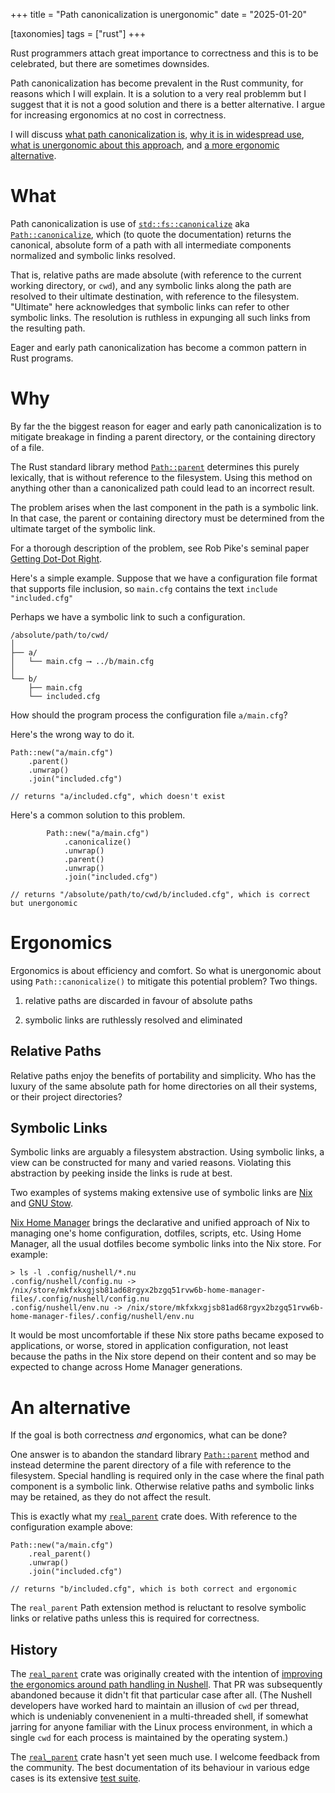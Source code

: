 +++
title = "Path canonicalization is unergonomic"
date = "2025-01-20"

[taxonomies]
tags = ["rust"]
+++

Rust programmers attach great importance to correctness and this is to be celebrated, but there are sometimes downsides.

Path canonicalization has become prevalent in the Rust community, for reasons which I will explain.  It is a solution to a very real problemm but I  suggest that it is not a good solution and there is a better alternative.  I argue for increasing ergonomics at no cost in correctness.

I will discuss [what path canonicalization is](#what), [why it is in widespread use](#why), [what is unergonomic about this approach](#ergonomics), and [a more ergonomic alternative](#an-alternative).

# What

Path canonicalization is use of [`std::fs::canonicalize`](https://doc.rust-lang.org/std/fs/fn.canonicalize.html) aka [`Path::canonicalize`](https://doc.rust-lang.org/std/path/struct.Path.html#method.canonicalize), which (to quote the documentation) returns the canonical, absolute form of a path with all intermediate components normalized and symbolic links resolved.

That is, relative paths are made absolute (with reference to the current working directory, or `cwd`), and any symbolic links along the path are resolved to their ultimate destination, with reference to the filesystem.  "Ultimate" here acknowledges that symbolic links can refer to other symbolic links.  The resolution is ruthless in expunging all such links from the resulting path.

Eager and early path canonicalization has become a common pattern in Rust programs.

# Why

By far the the biggest reason for eager and early path canonicalization is to mitigate breakage in finding a parent directory, or the containing directory of a file.

The Rust standard library method [`Path::parent`](https://doc.rust-lang.org/std/path/struct.Path.html#method.parent) determines this purely lexically, that is without reference to the filesystem.  Using this method on anything other than a canonicalized path could lead to an incorrect result.

The problem arises when the last component in the path is a symbolic link. In that case, the parent or containing directory must be determined from the ultimate target of the symbolic link.

For a thorough description of the problem, see Rob Pike's seminal paper [Getting Dot-Dot Right](https://9p.io/sys/doc/lexnames.html).

Here's a simple example. Suppose that we have a configuration file format that supports file inclusion, so `main.cfg` contains the text `include "included.cfg"`

Perhaps we have a symbolic link to such a configuration.

```
/absolute/path/to/cwd/
│
├── a/
│   └── main.cfg ⟶ ../b/main.cfg
│
└── b/
    ├── main.cfg
    └── included.cfg
```

How should the program process the configuration file `a/main.cfg`?

Here's the wrong way to do it.

```
Path::new("a/main.cfg")
    .parent()
    .unwrap()
    .join("included.cfg")

// returns "a/included.cfg", which doesn't exist
```

Here's a common solution to this problem.

```
        Path::new("a/main.cfg")
            .canonicalize()
            .unwrap()
            .parent()
            .unwrap()
            .join("included.cfg")

// returns "/absolute/path/to/cwd/b/included.cfg", which is correct but unergonomic
```

# Ergonomics

Ergonomics is about efficiency and comfort.  So what is unergonomic about using `Path::canonicalize()` to mitigate this potential problem?  Two things.

1. relative paths are discarded in favour of absolute paths

2. symbolic links are ruthlessly resolved and eliminated

## Relative Paths

Relative paths enjoy the benefits of portability and simplicity.  Who has the luxury of the same absolute path for home directories on all their systems, or their project directories?

## Symbolic Links

Symbolic links are arguably a filesystem abstraction.  Using symbolic links, a view can be constructed for many and varied reasons.  Violating this abstraction by peeking inside the links is rude at best.

Two examples of systems making extensive use of symbolic links are [Nix](https://nixos.org/) and [GNU Stow](https://www.gnu.org/software/stow/).

[Nix Home Manager](https://nix-community.github.io/home-manager/) brings the declarative and unified approach of Nix to managing one's home configuration, dotfiles, scripts, etc. Using Home Manager, all the usual dotfiles become symbolic links into the Nix store.  For example:

```
> ls -l .config/nushell/*.nu
.config/nushell/config.nu -> /nix/store/mkfxkxgjsb81ad68rgyx2bzgq51rvw6b-home-manager-files/.config/nushell/config.nu
.config/nushell/env.nu -> /nix/store/mkfxkxgjsb81ad68rgyx2bzgq51rvw6b-home-manager-files/.config/nushell/env.nu
```

It would be most uncomfortable if these Nix store paths became exposed to applications, or worse, stored in application configuration, not least because the paths in the Nix store depend on their content and so may be expected to change across Home Manager generations.

# An alternative

If the goal is both correctness _and_ ergonomics, what can be done?

One answer is to abandon the standard library [`Path::parent`](https://doc.rust-lang.org/std/path/struct.Path.html#method.parent) method and instead determine the parent directory of a file with reference to the filesystem.  Special handling is required only in the case where the final path component is a symbolic link.  Otherwise relative paths and symbolic links may be retained, as they do not affect the result.

This is exactly what my [`real_parent`](https://docs.rs/real_parent/) crate does.  With reference to the configuration example above:

```
Path::new("a/main.cfg")
    .real_parent()
    .unwrap()
    .join("included.cfg")

// returns "b/included.cfg", which is both correct and ergonomic
```

The `real_parent` Path extension method is reluctant to resolve symbolic links or relative paths unless this is required for correctness.


## History

The [`real_parent`](https://docs.rs/real_parent/) crate was originally created with the intention of [improving the ergonomics around path handling in Nushell](https://github.com/nushell/nushell/pull/13243). That PR was subsequently abandoned because it didn't fit that particular case after all.  (The Nushell developers have worked hard to maintain an illusion of `cwd` per thread, which is undeniably convenenient in a multi-threaded shell, if somewhat jarring for anyone familiar with the Linux process environment, in which a single `cwd` for each process is maintained by the operating system.)

The [`real_parent`](https://docs.rs/real_parent/) crate hasn't yet seen much use.  I welcome feedback from the community.
The best documentation of its behaviour in various edge cases is its extensive [test suite](https://github.com/tesujimath/real_parent/blob/main/tests/path_ext.rs).
